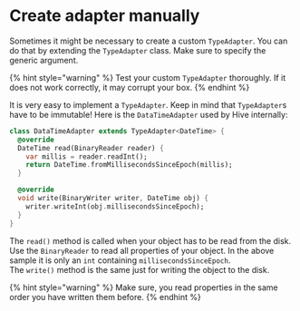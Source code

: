 # Create adapter manually

Sometimes it might be necessary to create a custom `TypeAdapter`. You can do that by extending the `TypeAdapter` class. Make sure to specify the generic argument.

{% hint style="warning" %}
Test your custom `TypeAdapter` thoroughly. If it does not work correctly, it may corrupt your box.
{% endhint %}

It is very easy to implement a `TypeAdapter`. Keep in mind that `TypeAdapter`s have to be immutable! Here is the `DataTimeAdapter` used by Hive internally:

```dart
class DataTimeAdapter extends TypeAdapter<DateTime> {
  @override
  DateTime read(BinaryReader reader) {
    var millis = reader.readInt();
    return DateTime.fromMillisecondsSinceEpoch(millis);
  }

  @override
  void write(BinaryWriter writer, DateTime obj) {
    writer.writeInt(obj.millisecondsSinceEpoch);
  }
}
```

The `read()` method is called when your object has to be read from the disk. Use the `BinaryReader` to read all properties of your object. In the above sample it is only an `int` containing `millisecondsSinceEpoch`.  
 The `write()` method is the same just for writing the object to the disk.

{% hint style="warning" %}
Make sure, you read properties in the same order you have written them before.
{% endhint %}

